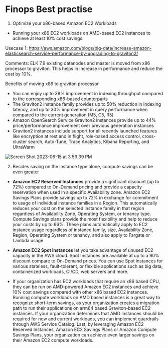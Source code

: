
# Finops Best practise

1. Optimize your x86-based Amazon EC2 Workloads

* Running your x86 EC2 workloads on AMD-based EC2 instances to achieve at least 10% cost savings.

Usecase 1: https://aws.amazon.com/blogs/big-data/increase-amazon-elasticsearch-service-performance-by-upgrading-to-graviton2/


Comments: ELK 7.9 existing datanodes and master is moved from x86 processor to graviton. This helps in increase in performance and reduce the cost by 10%.

Benefits of moving x86 to graviton processor


* You can enjoy up to 38% improvement in indexing throughput compared to the corresponding x86-based counterparts
* The Graviton2 instance family provides up to 50% reduction in indexing latency, and up to 30% improvement in query performance when compared to the current generation (M5, C5, R5)
* Amazon OpenSearch Service Graviton2 instances provide up to 44% price/performance improvement over previous generation instances
* Graviton2 instances include support for all recently launched features like encryption at rest and in flight, role-based access control, cross-cluster search, Auto-Tune, Trace Analytics, Kibana Reporting, and UltraWarm


![Screen Shot 2023-06-15 at 3 59 39 PM](https://github.com/ranjiniganeshan/Finops_learning/assets/32661402/5600a7c3-90b7-4c0a-952b-b01a53cfbbcb)


2. Besides saving on the instance type alone, compute savings can be even greater 

* **Amazon EC2 Reserved Instances** provide a significant discount (up to 72%) compared to On-Demand pricing and provide a capacity reservation when used in a specific Availability zone. Amazon EC2 Savings Plans provide savings up to 72% in exchange for commitment to usage of individual instance families in a Region. This automatically reduces your cost on the selected instance family in that region regardless of Availability Zone, Operating System, or tenancy type. Compute Savings plans provide the most flexibility and help to reduce your costs by up to 66%. These plans automatically apply to EC2 instance usage regardless of instance family, size, Availability Zone, Region, Operating System or tenancy, and also apply to Fargate or Lambda usage

* **Amazon EC2 Spot instances** let you take advantage of unused EC2 capacity in the AWS cloud. Spot Instances are available at up to a 90% discount compare to On-Demand prices. You can use Spot instances for various stateless, fault-tolerant, or flexible applications such as big data, containerized workloads, CI/CD, web servers and more.

* If your organization has EC2 workloads that require an x86 based CPU, they can be run on AMD-powered Amazon EC2 instances and achieve 10% cost savings compared with other x86 based EC2 instances. Running compute workloads on AMD based instances is a great way to recognize short-term savings, as your organization creates a migration path to run their applications on arm64 based Graviton-based EC2 instances. If your organization determines that AMD instances should be required for new and current workloads, you can implement guardrails through AWS Service Catalog. Last, by leveraging Amazon EC2 Reserved Instances, Amazon EC2 Savings Plans or Amazon Compute Savings Plans, your organization can achieve even larger savings on their Amazon EC2 compute workloads.



